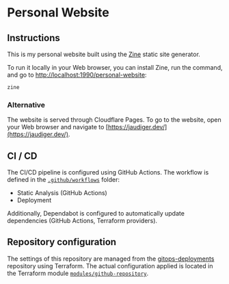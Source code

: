 # Personal Website

## Instructions

This is my personal website built using the [Zine](https://zine-ssg.io) static site generator.

To run it locally in your Web browser, you can install Zine, run the command, and go to [http://localhost:1990/personal-website](http://localhost:1990/personal-website):

```bash
zine
```

### Alternative

The website is served through Cloudflare Pages. To go to the website, open your Web browser and navigate to [https://jaudiger.dev/](https://jaudiger.dev/).

## CI / CD

The CI/CD pipeline is configured using GitHub Actions. The workflow is defined in the [`.github/workflows`](.github/workflows) folder:

- Static Analysis (GitHub Actions)
- Deployment

Additionally, Dependabot is configured to automatically update dependencies (GitHub Actions, Terraform providers).

## Repository configuration

The settings of this repository are managed from the [gitops-deployments](https://github.com/jaudiger/gitops-deployments) repository using Terraform. The actual configuration applied is located in the Terraform module [`modules/github-repository`](https://github.com/jaudiger/gitops-deployments/tree/main/modules/github-repository).
